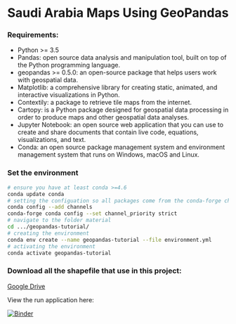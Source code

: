 # Saudi Arabia Maps Using GeoPandas

### Requirements:

* Python >= 3.5
* Pandas: open source data analysis and manipulation tool, built on top of the Python programming language.
* geopandas >= 0.5.0: an open-source package that helps users work with geospatial data. 
* Matplotlib: a comprehensive library for creating static, animated, and interactive visualizations in Python.
* Contextily: a package to retrieve tile maps from the internet.
* Cartopy: is a Python package designed for geospatial data processing in order to produce maps and other geospatial data analyses.
* Jupyter Notebook: an open source web application that you can use to create and share documents that contain live code, equations, visualizations, and text. 
* Conda: an open source package management system and environment management system that runs on Windows, macOS and Linux. 

### Set the environment
```sh
# ensure you have at least conda >=4.6 
conda update conda 
# setting the configuation so all packages come from the conda-forge channel 
conda config --add channels 
conda-forge conda config --set channel_priority strict 
# navigate to the folder material 
cd .../geopandas-tutorial/ 
# creating the environment 
conda env create --name geopandas-tutorial --file environment.yml 
# activating the environment 
conda activate geopandas-tutorial
```

### Download all the shapefile that use in this project:
[Google Drive]

View the run application here:

[![Binder](https://mybinder.org/badge_logo.svg)](https://mybinder.org/v2/gh/secondl1f3/SaudiArabiaGeoPandas/HEAD?filepath=%2Fblob%2Fmain%2Fsaudi%2520geopandas.ipynb)


[Google Drive]: <https://drive.google.com/drive/folders/1_Y6rveEyZd_KkKiHebEQJjuIAHdMdLwg?usp=sharing>
